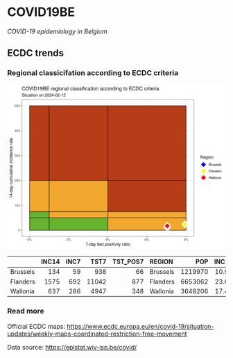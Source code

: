 
# COVID19BE

*COVID-19 epidemiology in Belgium*

## ECDC trends

### Regional classicifation according to ECDC criteria

![](COVID9BE-ecdc-trend.png)

|          | INC14 | INC7 |  TST7 | TST\_POS7 | REGION   |     POP | INC14\_RT |       PR7 |          GR |
| :------- | ----: | ---: | ----: | --------: | :------- | ------: | --------: | --------: | ----------: |
| Brussels |   134 |   59 |   938 |        66 | Brussels | 1219970 |  10.98388 | 0.0703625 | \-0.2133333 |
| Flanders |  1575 |  692 | 11042 |       877 | Flanders | 6653062 |  23.67331 | 0.0794240 | \-0.2163080 |
| Wallonia |   637 |  286 |  4947 |       348 | Wallonia | 3648206 |  17.46064 | 0.0703457 | \-0.1851852 |

### Read more

Official ECDC maps:
<https://www.ecdc.europa.eu/en/covid-19/situation-updates/weekly-maps-coordinated-restriction-free-movement>

Data source: <https://epistat.wiv-isp.be/covid/>
